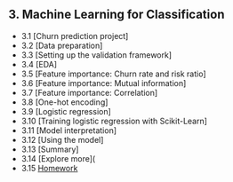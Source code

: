 ﻿## 3. Machine Learning for Classification

- 3.1 [Churn prediction project]
- 3.2 [Data preparation]
- 3.3 [Setting up the validation framework]
- 3.4 [EDA]
- 3.5 [Feature importance: Churn rate and risk ratio]
- 3.6 [Feature importance: Mutual information]
- 3.7 [Feature importance: Correlation]
- 3.8 [One-hot encoding]
- 3.9 [Logistic regression]
- 3.10 [Training logistic regression with Scikit-Learn]
- 3.11 [Model interpretation]
- 3.12 [Using the model]
- 3.13 [Summary]
- 3.14 [Explore more](
- 3.15 [Homework](homework.md)

